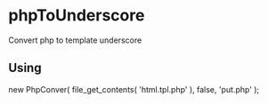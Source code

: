 # phpToUnderscore
Convert php to template underscore


## Using

new PhpConver( file_get_contents( 'html.tpl.php' ), false, 'put.php' );
